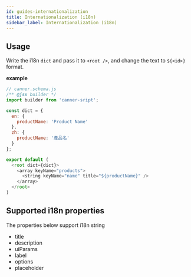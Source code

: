 ```yaml
---
id: guides-internationalization
title: Internationalization (i18n)
sidebar_label: Internationalization (i18n)
---
```



## Usage

Write the i18n `dict` and pass it to `<root />`, and change the text to `${<id>}` format.

**example**

```js
// canner.schema.js
/** @jsx builder */
import builder from 'canner-sript';

const dict = {
  en: {
    productName: 'Product Name'
  },
  zh: {
    productName: '產品名'
  }
};

export default (
  <root dict={dict}>
    <array keyName="products">
      <string keyName="name" title="${productName}" />
    </array>
  </root>
)
```

## Supported i18n properties

The properties below support i18n string

- title
- description
- uiParams
- label
- options
- placeholder